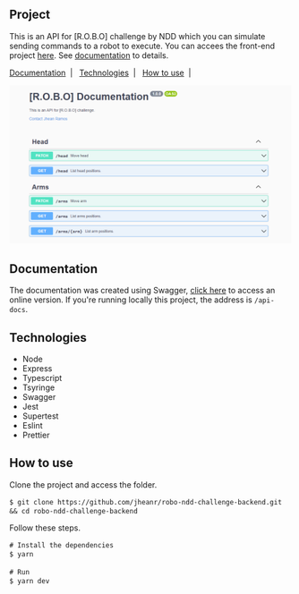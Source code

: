 ## Project

This is an API for [R.O.B.O] challenge by NDD which you can simulate sending commands to a robot to execute. You can accees the front-end project [here](https://github.com/jheanr/robo-ndd-challenge-frontend). See [documentation](#documentation) to details.

<p>
  <a href="#documentation">Documentation</a>&nbsp;&nbsp;|&nbsp;&nbsp;
  <a href="#technologies">Technologies</a>&nbsp;&nbsp;|&nbsp;&nbsp;
  <a href="#how-to-use">How to use</a>&nbsp;&nbsp;|&nbsp;&nbsp;
</p>

![cover](.github/cover.png?style=flat)

## Documentation

The documentation was created using Swagger, [click here](https://robo-challenge.herokuapp.com/api-docs/) to access an online version. If you're running locally this project, the address is `/api-docs`.

## Technologies

- Node
- Express
- Typescript
- Tsyringe
- Swagger
- Jest
- Supertest
- Eslint
- Prettier

## How to use

Clone the project and access the folder.

```shell
$ git clone https://github.com/jheanr/robo-ndd-challenge-backend.git && cd robo-ndd-challenge-backend
```

Follow these steps.

```shell
# Install the dependencies
$ yarn

# Run
$ yarn dev
```
